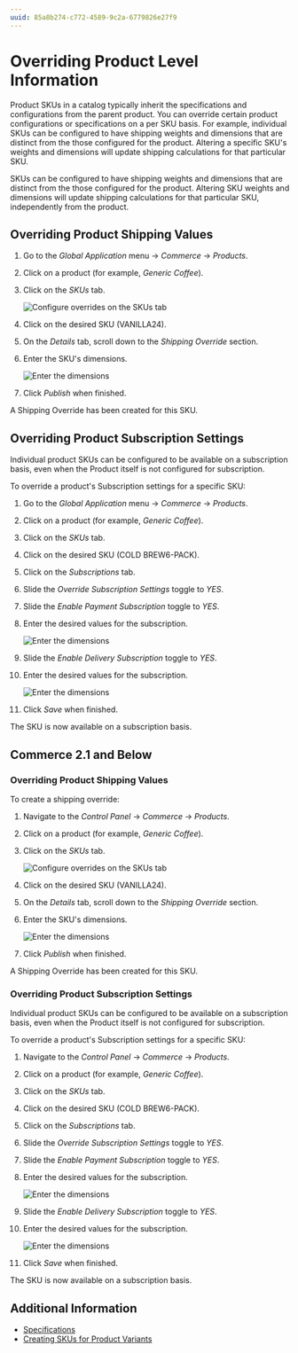 ```yaml
---
uuid: 85a8b274-c772-4589-9c2a-6779826e27f9
---
```

# Overriding Product Level Information

Product SKUs in a catalog typically inherit the specifications and configurations from the parent product. You can override certain product configurations or specifications on a per SKU basis. For example, individual SKUs can be configured to have shipping weights and dimensions that are distinct from the those configured for the product. Altering a specific SKU's weights and dimensions will update shipping calculations for that particular SKU.

SKUs can be configured to have shipping weights and dimensions that are distinct from the those configured for the product. Altering SKU weights and dimensions will update shipping calculations for that particular SKU, independently from the product.

## Overriding Product Shipping Values

1. Go to the _Global Application_ menu &rarr; _Commerce_ &rarr; _Products_.
1. Click on a product (for example, _Generic Coffee_).
1. Click on the _SKUs_ tab.

    ![Configure overrides on the SKUs tab](./overriding-product-level-information/images/01.png)

1. Click on the desired SKU (VANILLA24).
1. On the _Details_ tab, scroll down to the _Shipping Override_ section.
1. Enter the SKU's dimensions.

    ![Enter the dimensions](./overriding-product-level-information/images/02.png)

1. Click _Publish_ when finished.

A Shipping Override has been created for this SKU.

## Overriding Product Subscription Settings

Individual product SKUs can be configured to be available on a subscription basis, even when the Product itself is not configured for subscription.

To override a product's Subscription settings for a specific SKU:

1. Go to the _Global Application_ menu &rarr; _Commerce_ &rarr; _Products_.
1. Click on a product (for example, _Generic Coffee_).
1. Click on the _SKUs_ tab.
1. Click on the desired SKU (COLD BREW6-PACK).
1. Click on the _Subscriptions_ tab.
1. Slide the _Override Subscription Settings_ toggle to _YES_.
1. Slide the _Enable Payment Subscription_ toggle to _YES_.
1. Enter the desired values for the subscription.

    ![Enter the dimensions](./overriding-product-level-information/images/03.png)

1. Slide the _Enable Delivery Subscription_ toggle to _YES_.
1. Enter the desired values for the subscription.

    ![Enter the dimensions](./overriding-product-level-information/images/04.png)

1. Click _Save_ when finished.

The SKU is now available on a subscription basis.

## Commerce 2.1 and Below

### Overriding Product Shipping Values

To create a shipping override:

1. Navigate to the _Control Panel_ &rarr; _Commerce_ &rarr; _Products_.
1. Click on a product (for example, _Generic Coffee_).
1. Click on the _SKUs_ tab.

    ![Configure overrides on the SKUs tab](./overriding-product-level-information/images/01.png)

1. Click on the desired SKU (VANILLA24).
1. On the _Details_ tab, scroll down to the _Shipping Override_ section.
1. Enter the SKU's dimensions.

    ![Enter the dimensions](./overriding-product-level-information/images/02.png)

1. Click _Publish_ when finished.

A Shipping Override has been created for this SKU.

### Overriding Product Subscription Settings

Individual product SKUs can be configured to be available on a subscription basis, even when the Product itself is not configured for subscription.

To override a product's Subscription settings for a specific SKU:

1. Navigate to the _Control Panel_ &rarr; _Commerce_ &rarr; _Products_.
1. Click on a product (for example, _Generic Coffee_).
1. Click on the _SKUs_ tab.
1. Click on the desired SKU (COLD BREW6-PACK).
1. Click on the _Subscriptions_ tab.
1. Slide the _Override Subscription Settings_ toggle to _YES_.
1. Slide the _Enable Payment Subscription_ toggle to _YES_.
1. Enter the desired values for the subscription.

    ![Enter the dimensions](./overriding-product-level-information/images/03.png)

1. Slide the _Enable Delivery Subscription_ toggle to _YES_.
1. Enter the desired values for the subscription.

    ![Enter the dimensions](./overriding-product-level-information/images/04.png)

1. Click _Save_ when finished.

The SKU is now available on a subscription basis.

## Additional Information

* [Specifications](./specifications.md)
* [Creating SKUs for Product Variants](./creating-skus-for-product-variants.md)

